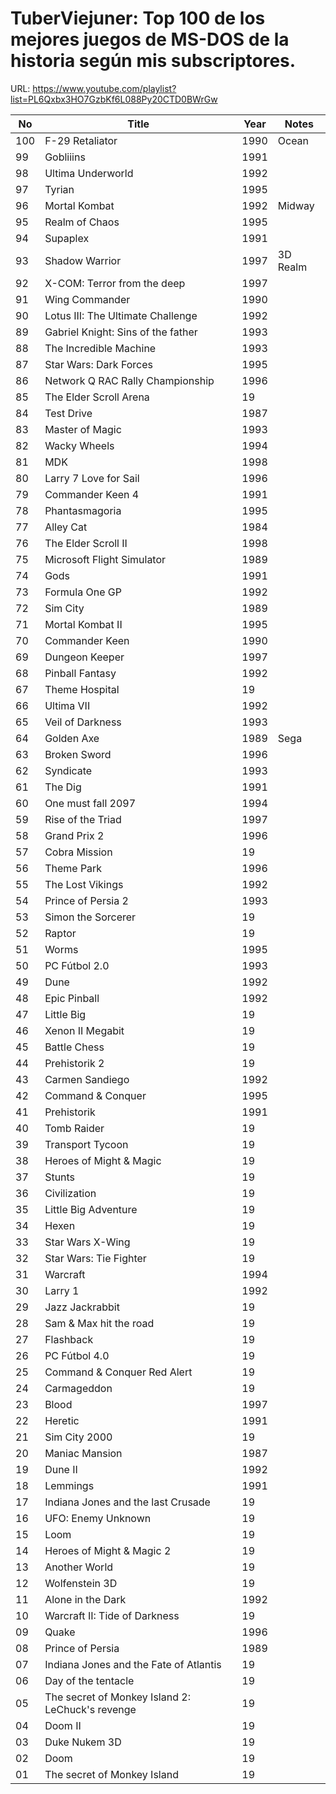 TuberViejuner: Top 100 de los mejores juegos de MS-DOS de la historia según mis subscriptores.
======

URL: https://www.youtube.com/playlist?list=PL6Qxbx3HO7GzbKf6L088Py20CTD0BWrGw


| No  | Title              | Year | Notes      |
|-----|--------------------|------|------------|
| 100 | F-29 Retaliator    | 1990 | Ocean      |
|  99 | Gobliiins          | 1991 |       |
|  98 | Ultima Underworld  | 1992 |       |
|  97 | Tyrian             | 1995 |       |
|  96 | Mortal Kombat      | 1992 | Midway      |
|  95 | Realm of Chaos     | 1995 |       |
|  94 | Supaplex           | 1991 |       |
|  93 | Shadow Warrior     | 1997 | 3D Realm      |
|  92 | X-COM: Terror from the deep | 1997 |       |
|  91 | Wing Commander     | 1990 |       |
|  90 | Lotus III: The Ultimate Challenge | 1992 |       |
|  89 | Gabriel Knight: Sins of the father | 1993 |       |
|  88 | The Incredible Machine | 1993 |       |
|  87 | Star Wars: Dark Forces | 1995 |       |
|  86 | Network Q RAC Rally Championship | 1996 |       |
|  85 | The Elder Scroll Arena | 19 |       |
|  84 | Test Drive         | 1987 |       |
|  83 | Master of Magic | 1993 |       |
|  82 | Wacky Wheels | 1994 |       |
|  81 | MDK    | 1998 |       |
|  80 | Larry 7 Love for Sail | 1996 |       |
|  79 | Commander Keen 4 | 1991 |       |
|  78 | Phantasmagoria | 1995 |       |
|  77 | Alley Cat | 1984 |       |
|  76 | The Elder Scroll II | 1998 |       |
|  75 | Microsoft Flight Simulator | 1989 |       |
|  74 | Gods    | 1991 |       |
|  73 | Formula One GP    | 1992 |       |
|  72 | Sim City    | 1989 |       |
|  71 | Mortal Kombat II | 1995 |       |
|  70 | Commander Keen | 1990 |       |
|  69 | Dungeon Keeper | 1997 |       |
|  68 | Pinball Fantasy | 1992 |       |
|  67 | Theme Hospital | 19 |       |
|  66 | Ultima VII  | 1992 |       |
|  65 | Veil of Darkness    | 1993 |       |
|  64 | Golden Axe    | 1989 | Sega      |
|  63 | Broken Sword    | 1996 |       |
|  62 | Syndicate    | 1993 |       |
|  61 | The Dig    | 1991 |       |
|  60 | One must fall 2097 | 1994 |       |
|  59 | Rise of the Triad | 1997 |       |
|  58 | Grand Prix 2 | 1996 |       |
|  57 | Cobra Mission | 19 |       |
|  56 | Theme Park | 1996 |       |
|  55 | The Lost Vikings | 1992 |       |
|  54 | Prince of Persia 2 | 1993 |       |
|  53 | Simon the Sorcerer | 19 |       |
|  52 | Raptor | 19 |       |
|  51 | Worms    | 1995 |       |
|  50 | PC Fútbol 2.0 | 1993 |       |
|  49 | Dune    | 1992 |       |
|  48 | Epic Pinball    | 1992 |       |
|  47 | Little Big    | 19 |       |
|  46 | Xenon II Megabit   | 19 |       |
|  45 | Battle Chess    | 19 |       |
|  44 | Prehistorik 2    | 19 |       |
|  43 | Carmen Sandiego    | 1992 |       |
|  42 | Command & Conquer    | 1995 |       |
|  41 | Prehistorik    | 1991 |       |
|  40 | Tomb Raider    | 19 |       |
|  39 | Transport Tycoon    | 19 |       |
|  38 | Heroes of Might & Magic    | 19 |       |
|  37 | Stunts    | 19 |       |
|  36 | Civilization    | 19 |       |
|  35 | Little Big Adventure    | 19 |       |
|  34 | Hexen    | 19 |       |
|  33 | Star Wars X-Wing    | 19 |       |
|  32 | Star Wars: Tie Fighter    | 19 |       |
|  31 | Warcraft    | 1994 |       |
|  30 | Larry 1    | 1992 |       |
|  29 | Jazz Jackrabbit    | 19 |       |
|  28 | Sam & Max hit the road    | 19 |       |
|  27 | Flashback    | 19 |       |
|  26 | PC Fútbol 4.0    | 19 |       |
|  25 | Command & Conquer Red Alert    | 19 |       |
|  24 | Carmageddon    | 19 |       |
|  23 | Blood    | 1997 |       |
|  22 | Heretic    | 1991 |       |
|  21 | Sim City 2000    | 19 |       |
|  20 | Maniac Mansion    | 1987 |       |
|  19 | Dune II    | 1992 |       |
|  18 | Lemmings    | 1991 |       |
|  17 | Indiana Jones and the last Crusade    | 19 |       |
|  16 | UFO: Enemy Unknown    | 19 |       |
|  15 | Loom    | 19 |       |
|  14 | Heroes of Might & Magic 2    | 19 |       |
|  13 | Another World    | 19 |       |
|  12 | Wolfenstein 3D   | 19 |       |
|  11 | Alone in the Dark    | 1992 |       |
|  10 | Warcraft II: Tide of Darkness    | 19 |       |
|  09 | Quake    | 1996 |       |
|  08 | Prince of Persia    | 1989 |       |
|  07 | Indiana Jones and the Fate of Atlantis    | 19 |       |
|  06 | Day of the tentacle    | 19 |       |
|  05 | The secret of Monkey Island 2: LeChuck's revenge    | 19 |       |
|  04 | Doom II    | 19 |       |
|  03 | Duke Nukem 3D    | 19 |       |
|  02 | Doom    | 19 |       |
|  01 | The secret of Monkey Island    | 19 |       |
